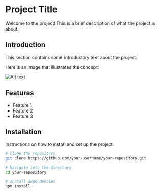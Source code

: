 # Project Title

Welcome to the project! This is a brief description of what the project is about.

## Introduction

This section contains some introductory text about the project. 

Here is an image that illustrates the concept:

![Alt text](https://path-to-your-image.jpg)

## Features

- Feature 1
- Feature 2
- Feature 3

## Installation

Instructions on how to install and set up the project.

```bash
# Clone the repository
git clone https://github.com/your-username/your-repository.git

# Navigate into the directory
cd your-repository

# Install dependencies
npm install
